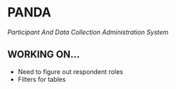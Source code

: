 PANDA
=====
*Participant And Data Collection Administration System*

WORKING ON...
-------------
* Need to figure out respondent roles
* Filters for tables



